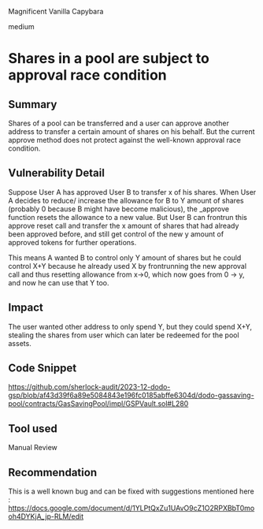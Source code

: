 Magnificent Vanilla Capybara

medium

# Shares in a pool are subject to approval race condition

## Summary
Shares of a pool can be transferred and a user can approve another address to transfer a certain amount of shares on his behalf. But the current approve method does not protect against the well-known approval race condition.

## Vulnerability Detail
Suppose User A has approved User B to transfer x of his shares. When User A decides to reduce/ increase the allowance for B to Y amount of shares (probably 0 because B might have become malicious), the _approve function resets the allowance to a new value. But User B can frontrun this approve reset call and transfer the x amount of shares that had already been approved before, and still get control of the new y amount of approved tokens for further operations. 

This means A wanted B to control only Y amount of shares but he could control X+Y because he already used X by frontrunning the new approval call and thus resetting allowance from x->0, which now goes from 0 -> y, and now he can use that Y too.

## Impact
The user wanted other address to only spend Y, but they could spend X+Y, stealing the shares from user which can later be redeemed for the pool assets.

## Code Snippet
https://github.com/sherlock-audit/2023-12-dodo-gsp/blob/af43d39f6a89e5084843e196fc0185abffe6304d/dodo-gassaving-pool/contracts/GasSavingPool/impl/GSPVault.sol#L280

## Tool used

Manual Review

## Recommendation
This is a well known bug and can be fixed with suggestions mentioned here : https://docs.google.com/document/d/1YLPtQxZu1UAvO9cZ1O2RPXBbT0mooh4DYKjA_jp-RLM/edit